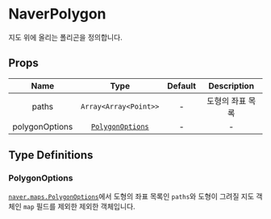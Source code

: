 # NaverPolygon

지도 위에 올리는 폴리곤을 정의합니다.

## Props

| Name        |      Type      |  Default | Description |
| :-----------: | :-----------: | :-----------: | :-----------: |
| paths      | `Array<Array<Point>>`                    | -      | 도형의 좌표 목록 |
| polygonOptions      | [`PolygonOptions`](#polygonoptions) | -      | - |


## Type Definitions

### PolygonOptions
[`naver.maps.PolygonOptions`](https://navermaps.github.io/maps.js.ncp/docs/naver.maps.Polygon.html#~PolygonOptions)에서 도형의 좌표 목록인 `paths`와 도형이 그려질 지도 객체인 `map` 필드를 제외한 제외한 객체입니다.

